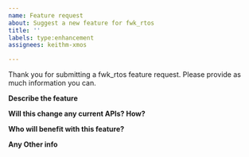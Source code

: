 ```yaml
---
name: Feature request
about: Suggest a new feature for fwk_rtos
title: ''
labels: type:enhancement
assignees: keithm-xmos

---
```


Thank you for submitting a fwk_rtos feature request. Please provide as much information you can.

**Describe the feature**

**Will this change any current APIs? How?**

**Who will benefit with this feature?**

**Any Other info**

